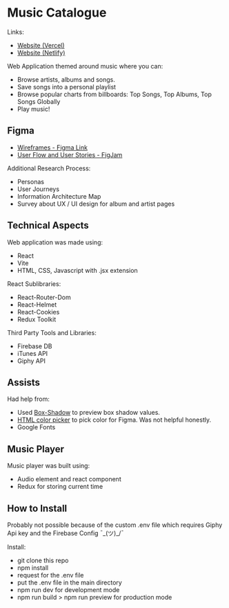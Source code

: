 # Music Catalogue
Links:
- [Website (Vercel)](https://smoky-music.vercel.app/)
- [Website (Netlify)](https://smoky-music.netlify.app/)


Web Application themed around music where you can:
- Browse artists, albums and songs.
- Save songs into a personal playlist
- Browse popular charts from billboards: Top Songs, Top Albums, Top Songs Globally
- Play music!

## Figma
- [Wireframes - Figma Link](https://www.figma.com/file/7IF7jA9pTjnaRbCxaD7PFt/MUSIC?type=design&node-id=0%3A1&mode=design&t=hEiavYoXwH2cQrqQ-1 )
- [User Flow and User Stories - FigJam](https://www.figma.com/file/kA4iYdeiksnQHSevGY2PxU/Music?type=whiteboard&t=q3FVA1RO74xrnEGe-1)

Additional Research Process:
- Personas
- User Journeys
- Information Architecture Map
- Survey about UX / UI design for album and artist pages

## Technical Aspects
Web application was made using:
- React
- Vite
- HTML, CSS, Javascript with .jsx extension

React Sublibraries:
- React-Router-Dom
- React-Helmet
- React-Cookies
- Redux Toolkit

Third Party Tools and Libraries:
- Firebase DB
- iTunes API
- Giphy API

## Assists
Had help from:
- Used [Box-Shadow](https://www.cssmatic.com/box-shadow) to preview box shadow values.
- [HTML color picker](https://htmlcolorcodes.com/color-picker/) to pick color for Figma. Was not helpful honestly.
- Google Fonts

## Music Player
Music player was built using:
- Audio element and react component
- Redux for storing current time

## How to Install
Probably not possible because of the custom .env file which requires Giphy Api key and the Firebase Config ¯\_(ツ)_/¯

Install:
- git clone this repo
- npm install
- request for the .env file
- put the .env file in the main directory
- npm run dev for development mode
- npm run build > npm run preview for production mode
